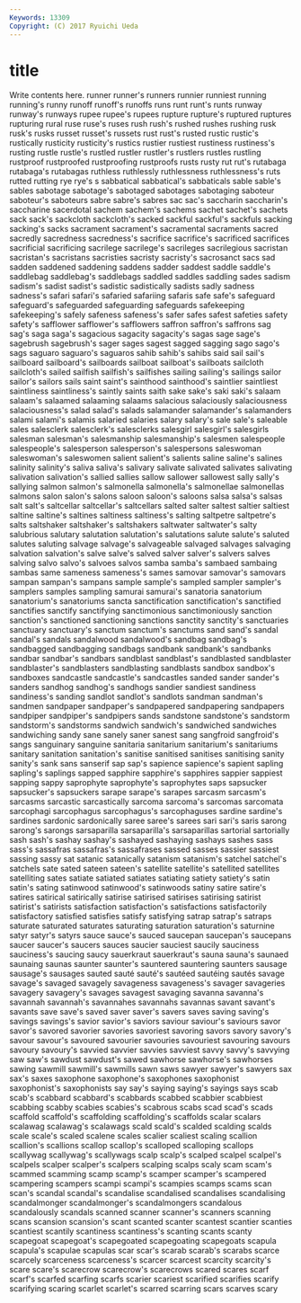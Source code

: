 ```yaml
---
Keywords: 13309 
Copyright: (C) 2017 Ryuichi Ueda
---
```


# title

Write contents here.
runner runner's runners runnier runniest running running's
runny runoff runoff's runoffs runs runt runt's runts runway runway's
runways rupee rupee's rupees rupture rupture's ruptured ruptures rupturing rural
ruse ruse's ruses rush rush's rushed rushes rushing rusk rusk's
rusks russet russet's russets rust rust's rusted rustic rustic's rustically
rusticity rusticity's rustics rustier rustiest rustiness rustiness's rusting rustle rustle's
rustled rustler rustler's rustlers rustles rustling rustproof rustproofed rustproofing rustproofs
rusts rusty rut rut's rutabaga rutabaga's rutabagas ruthless ruthlessly ruthlessness
ruthlessness's ruts rutted rutting rye rye's s sabbatical sabbatical's sabbaticals
sable sable's sables sabotage sabotage's sabotaged sabotages sabotaging saboteur saboteur's
saboteurs sabre sabre's sabres sac sac's saccharin saccharin's saccharine sacerdotal
sachem sachem's sachems sachet sachet's sachets sack sack's sackcloth sackcloth's
sacked sackful sackful's sackfuls sacking sacking's sacks sacrament sacrament's sacramental
sacraments sacred sacredly sacredness sacredness's sacrifice sacrifice's sacrificed sacrifices sacrificial
sacrificing sacrilege sacrilege's sacrileges sacrilegious sacristan sacristan's sacristans sacristies sacristy
sacristy's sacrosanct sacs sad sadden saddened saddening saddens sadder saddest
saddle saddle's saddlebag saddlebag's saddlebags saddled saddles saddling sades sadism
sadism's sadist sadist's sadistic sadistically sadists sadly sadness sadness's safari
safari's safaried safariing safaris safe safe's safeguard safeguard's safeguarded safeguarding
safeguards safekeeping safekeeping's safely safeness safeness's safer safes safest safeties
safety safety's safflower safflower's safflowers saffron saffron's saffrons sag sag's
saga saga's sagacious sagacity sagacity's sagas sage sage's sagebrush sagebrush's
sager sages sagest sagged sagging sago sago's sags saguaro saguaro's
saguaros sahib sahib's sahibs said sail sail's sailboard sailboard's sailboards
sailboat sailboat's sailboats sailcloth sailcloth's sailed sailfish sailfish's sailfishes sailing
sailing's sailings sailor sailor's sailors sails saint saint's sainthood sainthood's
saintlier saintliest saintliness saintliness's saintly saints saith sake sake's saki
saki's salaam salaam's salaamed salaaming salaams salacious salaciously salaciousness salaciousness's
salad salad's salads salamander salamander's salamanders salami salami's salamis salaried
salaries salary salary's sale sale's saleable sales salesclerk salesclerk's salesclerks
salesgirl salesgirl's salesgirls salesman salesman's salesmanship salesmanship's salesmen salespeople salespeople's
salesperson salesperson's salespersons saleswoman saleswoman's saleswomen salient salient's salients saline
saline's salines salinity salinity's saliva saliva's salivary salivate salivated salivates
salivating salivation salivation's sallied sallies sallow sallower sallowest sally sally's
sallying salmon salmon's salmonella salmonella's salmonellae salmonellas salmons salon salon's
salons saloon saloon's saloons salsa salsa's salsas salt salt's saltcellar
saltcellar's saltcellars salted salter saltest saltier saltiest saltine saltine's saltines
saltiness saltiness's salting saltpetre saltpetre's salts saltshaker saltshaker's saltshakers saltwater
saltwater's salty salubrious salutary salutation salutation's salutations salute salute's saluted
salutes saluting salvage salvage's salvageable salvaged salvages salvaging salvation salvation's
salve salve's salved salver salver's salvers salves salving salvo salvo's
salvoes salvos samba samba's sambaed sambaing sambas same sameness sameness's
sames samovar samovar's samovars sampan sampan's sampans sample sample's sampled
sampler sampler's samplers samples sampling samurai samurai's sanatoria sanatorium sanatorium's
sanatoriums sancta sanctification sanctification's sanctified sanctifies sanctify sanctifying sanctimonious sanctimoniously
sanction sanction's sanctioned sanctioning sanctions sanctity sanctity's sanctuaries sanctuary sanctuary's
sanctum sanctum's sanctums sand sand's sandal sandal's sandals sandalwood sandalwood's
sandbag sandbag's sandbagged sandbagging sandbags sandbank sandbank's sandbanks sandbar sandbar's
sandbars sandblast sandblast's sandblasted sandblaster sandblaster's sandblasters sandblasting sandblasts sandbox
sandbox's sandboxes sandcastle sandcastle's sandcastles sanded sander sander's sanders sandhog
sandhog's sandhogs sandier sandiest sandiness sandiness's sanding sandlot sandlot's sandlots
sandman sandman's sandmen sandpaper sandpaper's sandpapered sandpapering sandpapers sandpiper sandpiper's
sandpipers sands sandstone sandstone's sandstorm sandstorm's sandstorms sandwich sandwich's sandwiched
sandwiches sandwiching sandy sane sanely saner sanest sang sangfroid sangfroid's
sangs sanguinary sanguine sanitaria sanitarium sanitarium's sanitariums sanitary sanitation sanitation's
sanitise sanitised sanitises sanitising sanity sanity's sank sans sanserif sap
sap's sapience sapience's sapient sapling sapling's saplings sapped sapphire sapphire's
sapphires sappier sappiest sapping sappy saprophyte saprophyte's saprophytes saps sapsucker
sapsucker's sapsuckers sarape sarape's sarapes sarcasm sarcasm's sarcasms sarcastic sarcastically
sarcoma sarcoma's sarcomas sarcomata sarcophagi sarcophagus sarcophagus's sarcophaguses sardine sardine's
sardines sardonic sardonically saree saree's sarees sari sari's saris sarong
sarong's sarongs sarsaparilla sarsaparilla's sarsaparillas sartorial sartorially sash sash's sashay
sashay's sashayed sashaying sashays sashes sass sass's sassafras sassafras's sassafrases
sassed sasses sassier sassiest sassing sassy sat satanic satanically satanism
satanism's satchel satchel's satchels sate sated sateen sateen's satellite satellite's
satellited satellites satelliting sates satiate satiated satiates satiating satiety satiety's
satin satin's sating satinwood satinwood's satinwoods satiny satire satire's satires
satirical satirically satirise satirised satirises satirising satirist satirist's satirists satisfaction
satisfaction's satisfactions satisfactorily satisfactory satisfied satisfies satisfy satisfying satrap satrap's
satraps saturate saturated saturates saturating saturation saturation's saturnine satyr satyr's
satyrs sauce sauce's sauced saucepan saucepan's saucepans saucer saucer's saucers
sauces saucier sauciest saucily sauciness sauciness's saucing saucy sauerkraut sauerkraut's
sauna sauna's saunaed saunaing saunas saunter saunter's sauntered sauntering saunters
sausage sausage's sausages sauted sauté sauté's sautéed sautéing sautés savage
savage's savaged savagely savageness savageness's savager savageries savagery savagery's savages
savagest savaging savanna savanna's savannah savannah's savannahes savannahs savannas savant
savant's savants save save's saved saver saver's savers saves saving
saving's savings savings's savior savior's saviors saviour saviour's saviours savor
savor's savored savorier savories savoriest savoring savors savory savory's savour
savour's savoured savourier savouries savouriest savouring savours savoury savoury's savvied
savvier savvies savviest savvy savvy's savvying saw saw's sawdust sawdust's
sawed sawhorse sawhorse's sawhorses sawing sawmill sawmill's sawmills sawn saws
sawyer sawyer's sawyers sax sax's saxes saxophone saxophone's saxophones saxophonist
saxophonist's saxophonists say say's saying saying's sayings says scab scab's
scabbard scabbard's scabbards scabbed scabbier scabbiest scabbing scabby scabies scabies's
scabrous scabs scad scad's scads scaffold scaffold's scaffolding scaffolding's scaffolds
scalar scalars scalawag scalawag's scalawags scald scald's scalded scalding scalds
scale scale's scaled scalene scales scalier scaliest scaling scallion scallion's
scallions scallop scallop's scalloped scalloping scallops scallywag scallywag's scallywags scalp
scalp's scalped scalpel scalpel's scalpels scalper scalper's scalpers scalping scalps
scaly scam scam's scammed scamming scamp scamp's scamper scamper's scampered
scampering scampers scampi scampi's scampies scamps scams scan scan's scandal
scandal's scandalise scandalised scandalises scandalising scandalmonger scandalmonger's scandalmongers scandalous scandalously
scandals scanned scanner scanner's scanners scanning scans scansion scansion's scant
scanted scanter scantest scantier scanties scantiest scantily scantiness scantiness's scanting
scants scanty scapegoat scapegoat's scapegoated scapegoating scapegoats scapula scapula's scapulae
scapulas scar scar's scarab scarab's scarabs scarce scarcely scarceness scarceness's
scarcer scarcest scarcity scarcity's scare scare's scarecrow scarecrow's scarecrows scared
scares scarf scarf's scarfed scarfing scarfs scarier scariest scarified scarifies
scarify scarifying scaring scarlet scarlet's scarred scarring scars scarves scary
